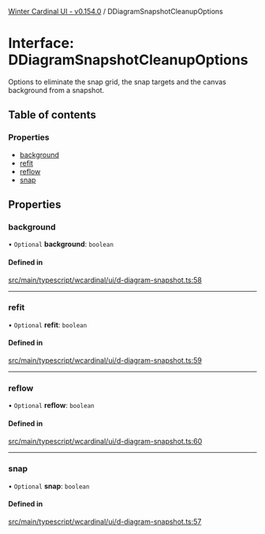 [Winter Cardinal UI - v0.154.0](../index.md) / DDiagramSnapshotCleanupOptions

# Interface: DDiagramSnapshotCleanupOptions

Options to eliminate the snap grid, the snap targets and the canvas background from a snapshot.

## Table of contents

### Properties

- [background](DDiagramSnapshotCleanupOptions.md#background)
- [refit](DDiagramSnapshotCleanupOptions.md#refit)
- [reflow](DDiagramSnapshotCleanupOptions.md#reflow)
- [snap](DDiagramSnapshotCleanupOptions.md#snap)

## Properties

### background

• `Optional` **background**: `boolean`

#### Defined in

[src/main/typescript/wcardinal/ui/d-diagram-snapshot.ts:58](https://github.com/winter-cardinal/winter-cardinal-ui/blob/v0.154.0/src/main/typescript/wcardinal/ui/d-diagram-snapshot.ts#L58)

___

### refit

• `Optional` **refit**: `boolean`

#### Defined in

[src/main/typescript/wcardinal/ui/d-diagram-snapshot.ts:59](https://github.com/winter-cardinal/winter-cardinal-ui/blob/v0.154.0/src/main/typescript/wcardinal/ui/d-diagram-snapshot.ts#L59)

___

### reflow

• `Optional` **reflow**: `boolean`

#### Defined in

[src/main/typescript/wcardinal/ui/d-diagram-snapshot.ts:60](https://github.com/winter-cardinal/winter-cardinal-ui/blob/v0.154.0/src/main/typescript/wcardinal/ui/d-diagram-snapshot.ts#L60)

___

### snap

• `Optional` **snap**: `boolean`

#### Defined in

[src/main/typescript/wcardinal/ui/d-diagram-snapshot.ts:57](https://github.com/winter-cardinal/winter-cardinal-ui/blob/v0.154.0/src/main/typescript/wcardinal/ui/d-diagram-snapshot.ts#L57)

